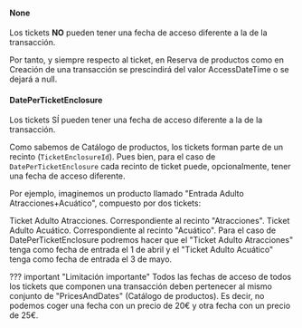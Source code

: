 #### None

Los tickets **NO** pueden tener una fecha de acceso diferente a la de la transacción.

Por tanto, y siempre respecto al ticket, en Reserva de productos como en Creación de una transacción se prescindirá del valor AccessDateTime o se dejará a null.

#### DatePerTicketEnclosure

Los tickets SÍ pueden tener una fecha de acceso diferente a la de la transacción.

Como sabemos de Catálogo de productos, los tickets forman parte de un recinto (`TicketEnclosureId`). Pues bien, para el caso de `DatePerTicketEnclosure` cada recinto de ticket puede, opcionalmente, tener una fecha de acceso diferente.

Por ejemplo, imaginemos un producto llamado "Entrada Adulto Atracciones+Acuático", compuesto por dos tickets:

Ticket Adulto Atracciones. Correspondiente al recinto "Atracciones".
Ticket Adulto Acuático. Correspondiente al recinto "Acuático".
Para el caso de DatePerTicketEnclosure podremos hacer que el "Ticket Adulto Atracciones" tenga como fecha de entrada el 1 de abril y el "Ticket Adulto Acuático" tenga como fecha de entrada el 3 de mayo.

??? important "Limitación importante"
    Todos las fechas de acceso de todos los tickets que componen una transacción deben pertenecer al mismo conjunto de "PricesAndDates" (Catálogo de productos). Es decir, no podemos coger una fecha con un precio de 20€ y otra fecha con un precio de 25€.
